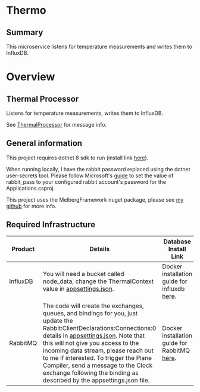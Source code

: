 # Thermo

## Summary

This microservice listens for temperature measurements and writes them to
InfluxDB.

# Overview

## Thermal Processor

Listens for temperature measurements, writes them to InfluxDB. 

See [ThermalProcessor](Application/Processors/ThermalProcessor.cs) for message info.

## General information

This project requires dotnet 8 sdk to run (install link [here](https://dotnet.microsoft.com/en-us/download/dotnet/8.0)).

When running locally, I have the rabbit password replaced using the dotnet user-secrets tool. 
Please follow Microsoft's [guide](https://learn.microsoft.com/en-us/aspnet/core/security/app-secrets?view=aspnetcore-6.0&tabs=linux) to set the value of rabbit_pass to your configured rabbit account's password for the Applications.csproj.

This project uses the MelbergFramework nuget package, please see [my github](https://github.com/Joseph-Melberg/) for more info.

## Required Infrastructure
|Product|Details|Database Install Link|
|-|-|-|
|InfluxDB| You will need a bucket called node_data, change the ThermalContext value in [appsettings.json](Application/appsettings.json).| Docker installation guide for influxdb [here](https://hub.docker.com/_/influxdb).|
|RabbitMQ| The code will create the exchanges, queues, and bindings for you, just update the Rabbit:ClientDeclarations:Connections:0 details in [appsettings.json](Application/appsettings.json). Note that this will not give you access to the incoming data stream, please reach out to me if interested.  To trigger the Plane Compiler, send a message to the Clock exchange following the binding as described by the appsettings.json file.| Docker installation guide for RabbitMQ [here](https://hub.docker.com/_/rabbitmq).|

